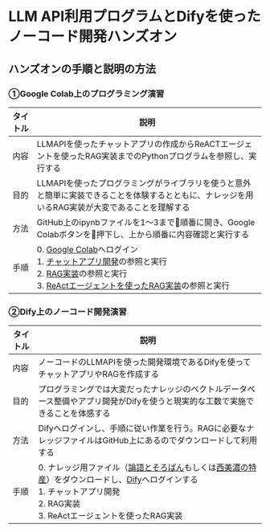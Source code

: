 # LLM API利用プログラムとDifyを使ったノーコード開発ハンズオン

## ハンズオンの手順と説明の方法

### ①Google Colab上のプログラミング演習

| タイトル | 説明                                                                                                                                                                                                                                                     |
| -------- | -------------------------------------------------------------------------------------------------------------------------------------------------------------------------------------------------------------------------------------------------------- |
| 内容     | LLMAPIを使ったチャットアプリの作成からReACTエージェントを使ったRAG実装までのPythonプログラムを参照し、実行する                                                                                                                                           |
| 目的     | LLMAPIを使ったプログラミングがライブラリを使うと意外と簡単に実装できることを体験するとともに、ナレッジを用いるRAG実装が大変であることを理解する                                                                                                          |
| 方法     | GitHub上のipynbファイルを1〜3まで順番に開き、Google Colabボタンを押下し、上から順番に内容確認と実行する                                                                                                                                                  |
| 手順     | 0. [Google Colab](https://colab.research.google.com)へログイン<br>1. [チャットアプリ開発](1_streamlit.ipynb)の参照と実行<br>2. [RAG実装](2_ragwithllamaindex.ipynb)の参照と実行<br>3. [ReActエージェントを使ったRAG実装](3_reactagent.ipynb)の参照と実行 |

### ②Dify上のノーコード開発演習

| タイトル | 説明                                                                                                                                                                                                                                             |
| -------- | ------------------------------------------------------------------------------------------------------------------------------------------------------------------------------------------------------------------------------------------------ |
| 内容     | ノーコードのLLMAPIを使った開発環境であるDifyを使ってチャットアプリやRAGを作成する                                                                                                                                                                |
| 目的     | プログラミングでは大変だったナレッジのベクトルデータベース整備やアプリ開発がDifyを使うと現実的な工数で実施できることを体感する                                                                                                                   |
| 方法     | Difyへログインし、手順に従い作業を行う。RAGに必要なナレッジファイルはGitHub上にあるのでダウンロードして利用する                                                                                                                                  |
| 手順     | 0. ナレッジ用ファイル（[論語とそろばん](論語とそろばん.md)もしくは[西美濃の特産](西美濃の特産.pdf)）をダウンロードし、[Dify](https://dify.amate.ai/)へログインする<br>1. チャットアプリ開発<br>2. RAG実装<br>3. ReActエージェントを使ったRAG実装 |
